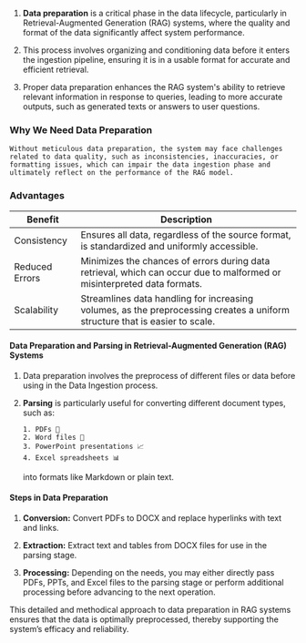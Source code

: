 1. **Data preparation** is a critical phase in the data lifecycle, particularly
   in Retrieval-Augmented Generation (RAG) systems, where the quality and format
   of the data significantly affect system performance.

2. This process involves organizing and conditioning data before it enters the
   ingestion pipeline, ensuring it is in a usable format for accurate and
   efficient retrieval.

3. Proper data preparation enhances the RAG system's ability to retrieve
   relevant information in response to queries, leading to more accurate
   outputs, such as generated texts or answers to user questions.

### Why We Need Data Preparation

    Without meticulous data preparation, the system may face challenges related to data quality, such as inconsistencies, inaccuracies, or formatting issues, which can impair the data ingestion phase and ultimately reflect on the performance of the RAG model.

### **Advantages**

<table class="table-size-for-cloud-services">
    <thead>
        <tr>
            <th>Benefit</th>
            <th>Description</th>
        </tr>
    </thead>
    <tbody>
        <tr>
            <td><span class="custom-header">Consistency</span></td>
            <td>Ensures all data, regardless of the source format, is standardized and uniformly accessible.</td>
        </tr>
        <tr>
            <td><span class="custom-header">Reduced Errors</span></td>
            <td>Minimizes the chances of errors during data retrieval, which can occur due to malformed or misinterpreted data formats.</td>
        </tr>
        <tr>
            <td><span class="custom-header">Scalability</span></td>
            <td>Streamlines data handling for increasing volumes, as the preprocessing creates a uniform structure that is easier to scale.</td>
        </tr>
    </tbody>
</table>

#### Data Preparation and Parsing in Retrieval-Augmented Generation (RAG) Systems

1.  Data preparation involves the preprocess of different files or data before
    using in the Data Ingestion process.

2.  **Parsing** is particularly useful for converting different document types,
    such as:

        1. PDFs 📄
        2. Word files 📝
        3. PowerPoint presentations 📈
        4. Excel spreadsheets 📊

    into formats like Markdown or plain text.

#### Steps in Data Preparation

1. **Conversion:** Convert PDFs to DOCX and replace hyperlinks with text and
   links.

2. **Extraction:** Extract text and tables from DOCX files for use in the
   parsing stage.

3. **Processing:** Depending on the needs, you may either directly pass PDFs,
   PPTs, and Excel files to the parsing stage or perform additional processing
   before advancing to the next operation.

This detailed and methodical approach to data preparation in RAG systems ensures
that the data is optimally preprocessed, thereby supporting the system’s
efficacy and reliability.
